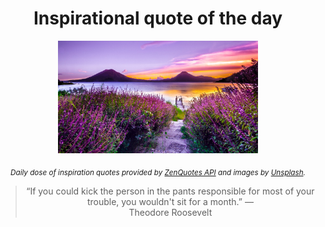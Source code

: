 
<div align="center">

# Inspirational quote of the day

<img src="./data/photo.jpeg" alt="Beautiful nature photo" width="320" height="180">

<sub><i>Daily dose of inspiration quotes provided by [ZenQuotes API](https://zenquotes.io/) and images by [Unsplash](https://unsplash.com/).</i></sub>


<blockquote>&ldquo;If you could kick the person in the pants responsible for most of your trouble, you wouldn't sit for a month.&rdquo; &mdash; <footer>Theodore Roosevelt</footer></blockquote>

</div>
